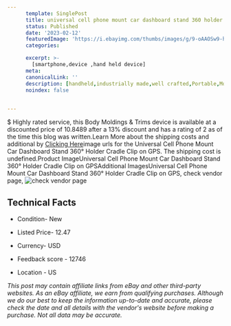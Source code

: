 ```yaml
---
      template: SinglePost
      title: universal cell phone mount car dashboard stand 360 holder cradle clip on gps
      status: Published
      date: '2023-02-12'
      featuredImage: 'https://i.ebayimg.com/thumbs/images/g/9-oAAOSw9-hgfUgh/s-l225.jpg'
      categories: 

      excerpt: >-
        [smartphone,device ,hand held device]
      meta:
      canonicalLink: ''
      description: [handheld,industrially made,well crafted,Portable,Mobile,Compact,Convenient,Lightweight,Maneuverable,Man-portable,Miniature,Carriable,Hand-held,Light,Holdable,Transportable,Mobile device,Pocket-sized,On-the-go,Wireless,Cordless,Compact size,Convenient size, smartphone,device ,hand held device]
      noindex: false

        
---
```

$
    Highly rated service, this Body Moldings & Trims device is available at a discounted price of 10.8489 after a 13% discount and has a rating of 2 as of the time this blog was written.Learn More about the shipping costs and additional by [Clicking Here](https://www.ebay.com/itm/174858521291?fits=Make%3AMercury&hash=item28b6614acb%3Ag%3A9-oAAOSw9-hgfUgh&mkevt=1&mkcid=1&mkrid=711-53200-19255-0&campid=%253CePNCampaignId%253E&customid=%253CreferenceId%253E&toolid=10049)image urls for the Universal Cell Phone Mount Car Dashboard Stand 360° Holder Cradle Clip on GPS. The shipping cost is undefined.Product ImageUniversal Cell Phone Mount Car Dashboard Stand 360° Holder Cradle Clip on GPSAdditional ImagesUniversal Cell Phone Mount Car Dashboard Stand 360° Holder Cradle Clip on GPS, check vendor page, ![check vendor page](https://origin-galleryplus.ebayimg.com/ws/web/174858521291_2_0_1/225x225.jpg,https://origin-galleryplus.ebayimg.com/ws/web/174858521291_3_0_1/225x225.jpg,https://origin-galleryplus.ebayimg.com/ws/web/174858521291_4_0_1/225x225.jpg,https://origin-galleryplus.ebayimg.com/ws/web/174858521291_5_0_1/225x225.jpg,https://origin-galleryplus.ebayimg.com/ws/web/174858521291_6_0_1/225x225.jpg,https://origin-galleryplus.ebayimg.com/ws/web/174858521291_7_0_1/225x225.jpg)
    
    

 ## Technical Facts 



     
      

 - Condition- New 


      

 - Listed Price- 12.47 


      

 - Currency- USD 


      

 - Feedback score - 12746 


      

 - Location - US 


      
      

 *_This post may contain affiliate links from eBay and other third-party websites. As an eBay affiliate, we earn from qualifying purchases. Although we do our best to keep the information up-to-date and accurate, please check the date and all details with the vendor's website before making a purchase. Not all data may be accurate._*



    
    
    
    
    